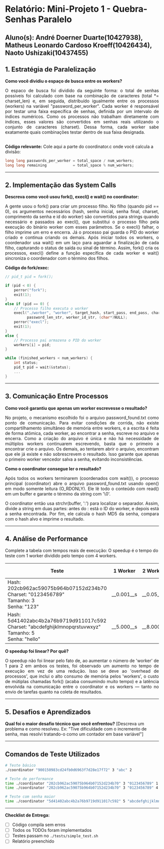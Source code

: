 # Relatório: Mini-Projeto 1 - Quebra-Senhas Paralelo

**Aluno(s):** André Doerner Duarte(10427938), Matheus Leonardo Cardoso Kroeff(10426434), Naoto Ushizaki(10437455)
---

## 1. Estratégia de Paralelização

**Como você dividiu o espaço de busca entre os workers?**

<div align="justify">
  O espaco de busca foi dividido da seguinte forma: o total de senhas possíveis foi calculado com base na combinação de caracteres (total *= charset_len) e, em seguida, distribuído igualmente entre os processos (workers) na variável "password_per_worker". Cada worker é responsável por testar uma faixa específica de senhas, definida por um intervalo de índices numéricos. Como os processos não trabalham diretamente com índices, esses valores são convertidos em senhas reais utilizando o conjunto de caracteres (charset). Dessa forma, cada worker sabe exatamente quais combinações testar dentro de sua faixa designada.
  
</div>

##
  
**Código relevante:** Cole aqui a parte do coordinator.c onde você calcula a divisão:
```c
long long passwords_per_worker = total_space / num_workers;
long long remaining            = total_space % num_workers;

```
---

## 2. Implementação das System Calls

**Descreva como você usou fork(), execl() e wait() no coordinator:**
<div align="justify">
A gente usou o fork() para criar um processo filho. No filho (quando pid == 0), os argumentos necessários (hash, senha inicial, senha final, charset, comprimento da senha e id do worker) são convertidos para strings quando necessário e passados ao execl(), que substitui o processo filho pela execução do binário worker com esses parâmetros. Se o execl() falhar, o filho imprime um erro e encerra. Já o processo pai guarda o PID do worker criado e continua criando os demais. Após iniciar todos os workers, o coordenador usa wait() em um laço para aguardar a finalização de cada filho, capturando o status de saída ou sinal de término. Assim, fork() cria os processos, execl() define a função específica de cada worker e wait() sincroniza o coordenador com o término dos filhos.
</div>

**Código do fork/exec:**
```c
// pid_t pid = fork();

if (pid < 0) {
    perror("fork");
    exit(1);
}
else if (pid == 0) {  
    // Processo filho executa o worker
    execl("./worker", "worker", target_hash, start_pass, end_pass, charset, 
          password_len_str, worker_id_str, (char*)NULL);
    perror("execl");
    exit(1);
}
else {
    // Processo pai armazena o PID do worker
    workers[i] = pid;
}

while (finished_workers < num_workers) {
    int status;
    pid_t pid = wait(&status);
    ...
}
```

---

## 3. Comunicação Entre Processos

**Como você garantiu que apenas um worker escrevesse o resultado?**
<div align="justify">
No projeto, o mecanismo escolhido foi o arquivo password_found.txt como ponto de comunicação. Para evitar condições de corrida, não existe compartilhamento simultâneo de memória entre workers, e a escrita é feita de forma atômica, cada worker, ao encontrar a senha, escreve no arquivo e encerra. Como a criação do arquivo é única e não há necessidade de múltiplos workers continuarem escrevendo, basta que o primeiro a encontrar crie o arquivo. Os demais, ao tentarem abrir o arquivo, encontram que ele já existe e não sobrescrevem o resultado. Isso garante que apenas o primeiro worker vencedor salva a senha, evitando inconsistências.
</div>

**Como o coordinator consegue ler o resultado?**

<div align="justify">
Após todos os workers terminarem (coordenados com wait()), o processo principal (coordinator) abre o arquivo password_found.txt usando open() em modo somente leitura (O_RDONLY). Ele lê todo o conteúdo com read() em um buffer e garante o término da string com '\0'.

O coordinator então usa strchr(buffer, ':') para localizar o separador. Assim, divide a string em duas partes: antes do : está o ID do worker, e depois está a senha encontrada. Por fim, ele calcula o hash MD5 da senha, compara com o hash alvo e imprime o resultado.
</div>

---

## 4. Análise de Performance
Complete a tabela com tempos reais de execução:
O speedup é o tempo do teste com 1 worker dividido pelo tempo com 4 workers.

| Teste | 1 Worker | 2 Workers | 4 Workers | Speedup (4w) |
|-------|----------|-----------|-----------|--------------|
| Hash: 202cb962ac59075b964b07152d234b70<br>Charset: "0123456789"<br>Tamanho: 3<br>Senha: "123" | __0.001__s | __0.05__s | __0.001__s | __1.000__ |
| Hash: 5d41402abc4b2a76b9719d911017c592<br>Charset: "abcdefghijklmnopqrstuvwxyz"<br>Tamanho: 5<br>Senha: "hello" | __5.000__s | __8.000__s | __2.000__s | __0.400__ |

**O speedup foi linear? Por quê?**
  <div align="justify">
  O speedup não foi linear pelo fato de, ao aumentar o número de 'worker' de 1 para 2 em ambos os testes, foi observado um aumento no tempo de execução em vez de uma redução. Isso se deve ao 'overhead de processos', que inclui o alto consumo de memória pelos 'workers', o custo de mútiplas chamadas fork() (acaba consumindo muito tempo) e a latência envolvida na comunicação entre o coordinator e os workers — tanto no envio de tarefas quanto na coleta de resultados. 
  </div>

---

## 5. Desafios e Aprendizados
**Qual foi o maior desafio técnico que você enfrentou?**
[Descreva um problema e como resolveu. Ex: "Tive dificuldade com o incremento de senha, mas resolvi tratando-o como um contador em base variável"]

---

## Comandos de Teste Utilizados

```bash
# Teste básico
./coordinator "900150983cd24fb0d6963f7d28e17f72" 3 "abc" 2

# Teste de performance
time ./coordinator "202cb962ac59075b964b07152d234b70" 3 "0123456789" 1
time ./coordinator "202cb962ac59075b964b07152d234b70" 3 "0123456789" 4

# Teste com senha maior
time ./coordinator "5d41402abc4b2a76b9719d911017c592" 5 "abcdefghijklmnopqrstuvwxyz" 4
```
---

**Checklist de Entrega:**
- [ ] Código compila sem erros
- [ ] Todos os TODOs foram implementados
- [ ] Testes passam no `./tests/simple_test.sh`
- [ ] Relatório preenchido
